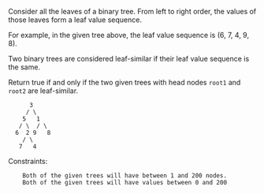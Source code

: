 Consider all the leaves of a binary tree.  From left to right order, the values of those leaves form a leaf value sequence.

For example, in the given tree above, the leaf value sequence is (6, 7, 4, 9, 8).

Two binary trees are considered leaf-similar if their leaf value sequence is the same.

Return true if and only if the two given trees with head nodes `root1` and `root2` are leaf-similar.

```
      3
     / \
    5   1
   / \  / \
  6  2 9   8
    / \
   7   4
```
   
Constraints:
```
    Both of the given trees will have between 1 and 200 nodes.
    Both of the given trees will have values between 0 and 200
```

